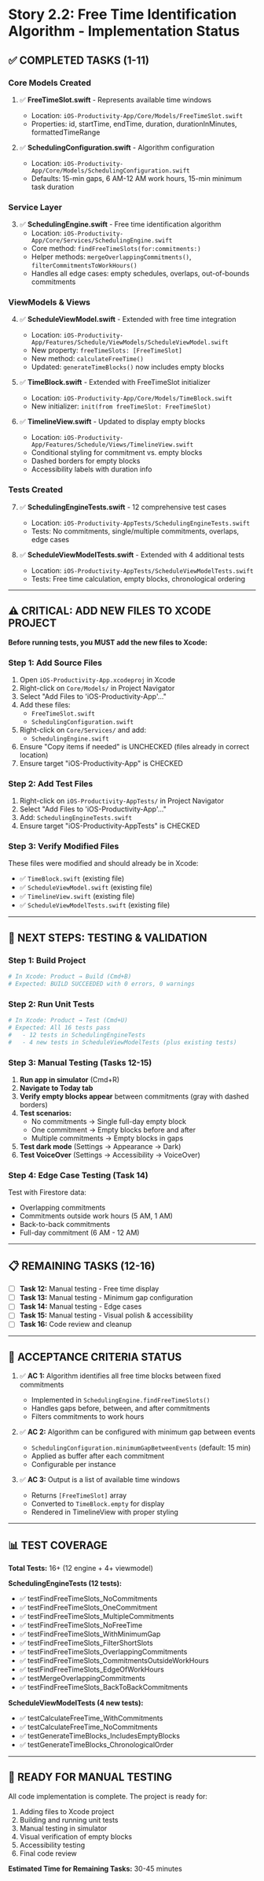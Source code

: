 # Story 2.2: Free Time Identification Algorithm - Implementation Status

## ✅ COMPLETED TASKS (1-11)

### Core Models Created
1. ✅ **FreeTimeSlot.swift** - Represents available time windows
   - Location: `iOS-Productivity-App/Core/Models/FreeTimeSlot.swift`
   - Properties: id, startTime, endTime, duration, durationInMinutes, formattedTimeRange

2. ✅ **SchedulingConfiguration.swift** - Algorithm configuration
   - Location: `iOS-Productivity-App/Core/Models/SchedulingConfiguration.swift`
   - Defaults: 15-min gaps, 6 AM-12 AM work hours, 15-min minimum task duration

### Service Layer
3. ✅ **SchedulingEngine.swift** - Free time identification algorithm
   - Location: `iOS-Productivity-App/Core/Services/SchedulingEngine.swift`
   - Core method: `findFreeTimeSlots(for:commitments:)`
   - Helper methods: `mergeOverlappingCommitments()`, `filterCommitmentsToWorkHours()`
   - Handles all edge cases: empty schedules, overlaps, out-of-bounds commitments

### ViewModels & Views
4. ✅ **ScheduleViewModel.swift** - Extended with free time integration
   - Location: `iOS-Productivity-App/Features/Schedule/ViewModels/ScheduleViewModel.swift`
   - New property: `freeTimeSlots: [FreeTimeSlot]`
   - New method: `calculateFreeTime()`
   - Updated: `generateTimeBlocks()` now includes empty blocks

5. ✅ **TimeBlock.swift** - Extended with FreeTimeSlot initializer
   - Location: `iOS-Productivity-App/Core/Models/TimeBlock.swift`
   - New initializer: `init(from freeTimeSlot: FreeTimeSlot)`

6. ✅ **TimelineView.swift** - Updated to display empty blocks
   - Location: `iOS-Productivity-App/Features/Schedule/Views/TimelineView.swift`
   - Conditional styling for commitment vs. empty blocks
   - Dashed borders for empty blocks
   - Accessibility labels with duration info

### Tests Created
7. ✅ **SchedulingEngineTests.swift** - 12 comprehensive test cases
   - Location: `iOS-Productivity-AppTests/SchedulingEngineTests.swift`
   - Tests: No commitments, single/multiple commitments, overlaps, edge cases

8. ✅ **ScheduleViewModelTests.swift** - Extended with 4 additional tests
   - Location: `iOS-Productivity-AppTests/ScheduleViewModelTests.swift`
   - Tests: Free time calculation, empty blocks, chronological ordering

---

## ⚠️ CRITICAL: ADD NEW FILES TO XCODE PROJECT

**Before running tests, you MUST add the new files to Xcode:**

### Step 1: Add Source Files
1. Open `iOS-Productivity-App.xcodeproj` in Xcode
2. Right-click on `Core/Models/` in Project Navigator
3. Select "Add Files to 'iOS-Productivity-App'..."
4. Add these files:
   - `FreeTimeSlot.swift`
   - `SchedulingConfiguration.swift`
5. Right-click on `Core/Services/` and add:
   - `SchedulingEngine.swift`
6. Ensure "Copy items if needed" is UNCHECKED (files already in correct location)
7. Ensure target "iOS-Productivity-App" is CHECKED

### Step 2: Add Test Files
1. Right-click on `iOS-Productivity-AppTests/` in Project Navigator
2. Select "Add Files to 'iOS-Productivity-App'..."
3. Add: `SchedulingEngineTests.swift`
4. Ensure target "iOS-Productivity-AppTests" is CHECKED

### Step 3: Verify Modified Files
These files were modified and should already be in Xcode:
- ✅ `TimeBlock.swift` (existing file)
- ✅ `ScheduleViewModel.swift` (existing file)
- ✅ `TimelineView.swift` (existing file)
- ✅ `ScheduleViewModelTests.swift` (existing file)

---

## 🧪 NEXT STEPS: TESTING & VALIDATION

### Step 1: Build Project
```bash
# In Xcode: Product → Build (Cmd+B)
# Expected: BUILD SUCCEEDED with 0 errors, 0 warnings
```

### Step 2: Run Unit Tests
```bash
# In Xcode: Product → Test (Cmd+U)
# Expected: All 16 tests pass
#   - 12 tests in SchedulingEngineTests
#   - 4 new tests in ScheduleViewModelTests (plus existing tests)
```

### Step 3: Manual Testing (Tasks 12-15)
1. **Run app in simulator** (Cmd+R)
2. **Navigate to Today tab**
3. **Verify empty blocks appear** between commitments (gray with dashed borders)
4. **Test scenarios:**
   - No commitments → Single full-day empty block
   - One commitment → Empty blocks before and after
   - Multiple commitments → Empty blocks in gaps
5. **Test dark mode** (Settings → Appearance → Dark)
6. **Test VoiceOver** (Settings → Accessibility → VoiceOver)

### Step 4: Edge Case Testing (Task 14)
Test with Firestore data:
- Overlapping commitments
- Commitments outside work hours (5 AM, 1 AM)
- Back-to-back commitments
- Full-day commitment (6 AM - 12 AM)

---

## 📋 REMAINING TASKS (12-16)

- [ ] **Task 12:** Manual testing - Free time display
- [ ] **Task 13:** Manual testing - Minimum gap configuration
- [ ] **Task 14:** Manual testing - Edge cases
- [ ] **Task 15:** Manual testing - Visual polish & accessibility
- [ ] **Task 16:** Code review and cleanup

---

## 🎯 ACCEPTANCE CRITERIA STATUS

1. ✅ **AC 1:** Algorithm identifies all free time blocks between fixed commitments
   - Implemented in `SchedulingEngine.findFreeTimeSlots()`
   - Handles gaps before, between, and after commitments
   - Filters commitments to work hours

2. ✅ **AC 2:** Algorithm can be configured with minimum gap between events
   - `SchedulingConfiguration.minimumGapBetweenEvents` (default: 15 min)
   - Applied as buffer after each commitment
   - Configurable per instance

3. ✅ **AC 3:** Output is a list of available time windows
   - Returns `[FreeTimeSlot]` array
   - Converted to `TimeBlock.empty` for display
   - Rendered in TimelineView with proper styling

---

## 📊 TEST COVERAGE

**Total Tests:** 16+ (12 engine + 4+ viewmodel)

**SchedulingEngineTests (12 tests):**
- ✅ testFindFreeTimeSlots_NoCommitments
- ✅ testFindFreeTimeSlots_OneCommitment
- ✅ testFindFreeTimeSlots_MultipleCommitments
- ✅ testFindFreeTimeSlots_NoFreeTime
- ✅ testFindFreeTimeSlots_WithMinimumGap
- ✅ testFindFreeTimeSlots_FilterShortSlots
- ✅ testFindFreeTimeSlots_OverlappingCommitments
- ✅ testFindFreeTimeSlots_CommitmentsOutsideWorkHours
- ✅ testFindFreeTimeSlots_EdgeOfWorkHours
- ✅ testMergeOverlappingCommitments
- ✅ testFindFreeTimeSlots_BackToBackCommitments

**ScheduleViewModelTests (4 new tests):**
- ✅ testCalculateFreeTime_WithCommitments
- ✅ testCalculateFreeTime_NoCommitments
- ✅ testGenerateTimeBlocks_IncludesEmptyBlocks
- ✅ testGenerateTimeBlocks_ChronologicalOrder

---

## 🚀 READY FOR MANUAL TESTING

All code implementation is complete. The project is ready for:
1. Adding files to Xcode project
2. Building and running unit tests
3. Manual testing in simulator
4. Visual verification of empty blocks
5. Accessibility testing
6. Final code review

**Estimated Time for Remaining Tasks:** 30-45 minutes
